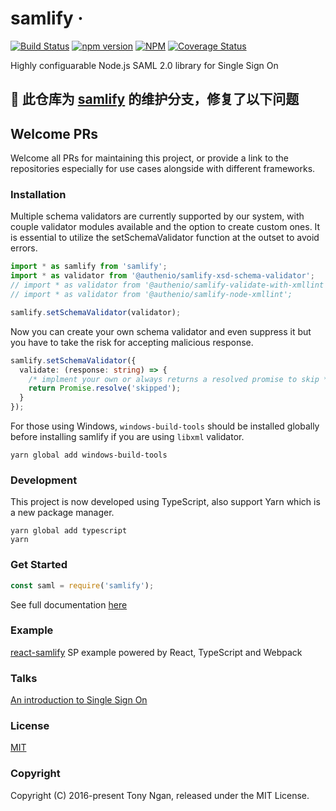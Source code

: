 # samlify &middot;

[![Build Status](https://img.shields.io/circleci/build/github/tngan/samlify?style=for-the-badge&logo=circleci)](https://app.circleci.com/pipelines/github/tngan/samlify)
[![npm version](https://img.shields.io/npm/v/samlify.svg?style=for-the-badge&logo=npm)](https://www.npmjs.com/package/samlify)
[![NPM](https://img.shields.io/npm/dm/samlify.svg?style=for-the-badge&logo=npm)](https://www.npmjs.com/package/samlify)
[![Coverage Status](https://img.shields.io/coveralls/tngan/samlify/master.svg?style=for-the-badge&logo=coveralls)](https://coveralls.io/github/tngan/samlify?branch=master)

Highly configuarable Node.js SAML 2.0 library for Single Sign On

## 🔄 此仓库为 [samlify](https://github.com/tngan/samlify) 的维护分支，修复了以下问题
## Welcome PRs

Welcome all PRs for maintaining this project, or provide a link to the repositories especially for use cases alongside with different frameworks.

### Installation

Multiple schema validators are currently supported by our system, with couple validator modules available and the option to create custom ones. It is essential to utilize the setSchemaValidator function at the outset to avoid errors.

```js
import * as samlify from 'samlify';
import * as validator from '@authenio/samlify-xsd-schema-validator';
// import * as validator from '@authenio/samlify-validate-with-xmllint';
// import * as validator from '@authenio/samlify-node-xmllint';

samlify.setSchemaValidator(validator);
```

Now you can create your own schema validator and even suppress it but you have to take the risk for accepting malicious response.

```typescript
samlify.setSchemaValidator({
  validate: (response: string) => {
    /* implment your own or always returns a resolved promise to skip */
    return Promise.resolve('skipped');
  }
});
```

For those using Windows, `windows-build-tools` should be installed globally before installing samlify if you are using `libxml` validator.

```console
yarn global add windows-build-tools
```

### Development

This project is now developed using TypeScript, also support Yarn which is a new package manager.

```console
yarn global add typescript
yarn
```

### Get Started

```javascript
const saml = require('samlify');
```

See full documentation [here](https://samlify.js.org/)

### Example

[react-samlify](https://github.com/passify/react-samlify) SP example powered by React, TypeScript and Webpack

### Talks

[An introduction to Single Sign On](http://www.slideshare.net/TonyNgan/an-introduction-of-single-sign-on)

### License

[MIT](LICENSE)

### Copyright

Copyright (C) 2016-present Tony Ngan, released under the MIT License.
